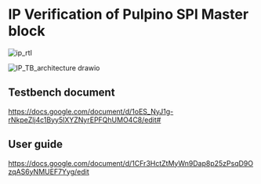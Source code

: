 # IP Verification of Pulpino SPI Master block
![ip_rtl](https://user-images.githubusercontent.com/104111334/165579182-e3472e57-446e-48bb-b283-da18c256bc94.png)


![IP_TB_architecture drawio](https://user-images.githubusercontent.com/104111334/165579218-6bcac4af-4bdc-4b23-8bab-0b8b5489d6bd.png)

## Testbench document
https://docs.google.com/document/d/1oES_NyJ1g-rNkpeZlj4c1Byy5lXYZNyrEPFQhUMO4C8/edit#

## User guide
https://docs.google.com/document/d/1CFr3HctZtMyWn9Dap8p25zPsqD9OzqAS6yNMUEF7Yyg/edit

